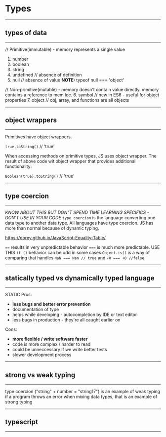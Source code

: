 # Types

---
## types of data
---
// Primitive(immutable) - memory represents a single value 
1. number
2. boolean
3. string     
4. undefined  // absence of definition
5. null       // absence of value  **NOTE:** typeof null === 'object'

// Non-primitive(mutable) - memory doesn't contain value directly.  memory contains a reference to mem loc.
6. symbol     // new in ES6 - useful for object properties
7. object     // obj, array, and functions are all objects

---
## object wrappers
---
Primitives have object wrappers.  

`true.toString()` // 'true'

When accessing methods on primitive types, JS uses object wrapper. The result of above code wit object wrapper that provides additional functionality:

`Boolean(true).toString()`  // 'true'

---
## type coercion
---
_KNOW ABOUT THIS BUT DON"T SPEND TIME LEARNING SPECIFICS - DON'T USE IN YOUR CODE_
`type coercion` is the language converting one data type to another data type.
All languages have type coercion.  JS has more than normal because of dynamic typing.

https://dorey.github.io/JavaScript-Equality-Table/

`==` results in very unpredictable behavior
`===` is much more predictable.  USE THIS
`if ()` behavior can be odd in some cases
`Object.is()` is a way of comparing that handles `NaN === Nan // true` and `-0 === +0 //false`

---
## statically typed vs dynamically typed language
---
STATIC
Pros:
- **less bugs and better error prevention**
- documentation of type
- helps while developing - autocompletion by IDE or text editor
- less bugs in production - they're all caught earlier on

Cons:
- **more flexible / write software faster**
- code is more complex / harder to read
- could be unneccessary if we write better tests
- slower development process

---
## strong vs weak typing
---
type coercion ("string" + number = "string17") is an example of weak typing 
if a program throws an error when mixing data types, that is an example of strong typing

---
## typescript
---
